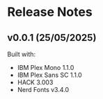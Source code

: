 # Release Notes

## v0.0.1 (25/05/2025)

Built with:

- IBM Plex Mono 1.1.0
- IBM Plex Sans SC 1.1.0
- HACK 3.003
- Nerd Fonts v3.4.0

